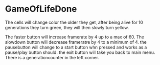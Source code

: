 # GameOfLifeDone

The cells will change color the older they get, after being alive for 10 generations they turn green, they will then slowly turn yellow.

The faster button will increase framerate by 4 up to a max of 60. The slowdown button will decrease frameratre by 4 to a minimum of 4.
the pausebutton will change to a start button whn pressed and works as a pause/play button should.
the exit button will take you back to main menu.
There is a generationcounter in the left corner.
